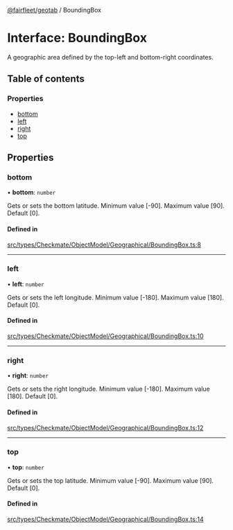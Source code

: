 [@fairfleet/geotab](../README.md) / BoundingBox

# Interface: BoundingBox

A geographic area defined by the top-left and bottom-right coordinates.

## Table of contents

### Properties

- [bottom](BoundingBox.md#bottom)
- [left](BoundingBox.md#left)
- [right](BoundingBox.md#right)
- [top](BoundingBox.md#top)

## Properties

### bottom

• **bottom**: `number`

Gets or sets the bottom latitude. Minimum value [-90]. Maximum value [90]. Default [0].

#### Defined in

[src/types/Checkmate/ObjectModel/Geographical/BoundingBox.ts:8](https://github.com/fairfleet/geotab/blob/d57d931/src/types/Checkmate/ObjectModel/Geographical/BoundingBox.ts#L8)

___

### left

• **left**: `number`

Gets or sets the left longitude. Minimum value [-180]. Maximum value [180]. Default [0].

#### Defined in

[src/types/Checkmate/ObjectModel/Geographical/BoundingBox.ts:10](https://github.com/fairfleet/geotab/blob/d57d931/src/types/Checkmate/ObjectModel/Geographical/BoundingBox.ts#L10)

___

### right

• **right**: `number`

Gets or sets the right longitude. Minimum value [-180]. Maximum value [180]. Default [0].

#### Defined in

[src/types/Checkmate/ObjectModel/Geographical/BoundingBox.ts:12](https://github.com/fairfleet/geotab/blob/d57d931/src/types/Checkmate/ObjectModel/Geographical/BoundingBox.ts#L12)

___

### top

• **top**: `number`

Gets or sets the top latitude. Minimum value [-90]. Maximum value [90]. Default [0].

#### Defined in

[src/types/Checkmate/ObjectModel/Geographical/BoundingBox.ts:14](https://github.com/fairfleet/geotab/blob/d57d931/src/types/Checkmate/ObjectModel/Geographical/BoundingBox.ts#L14)
